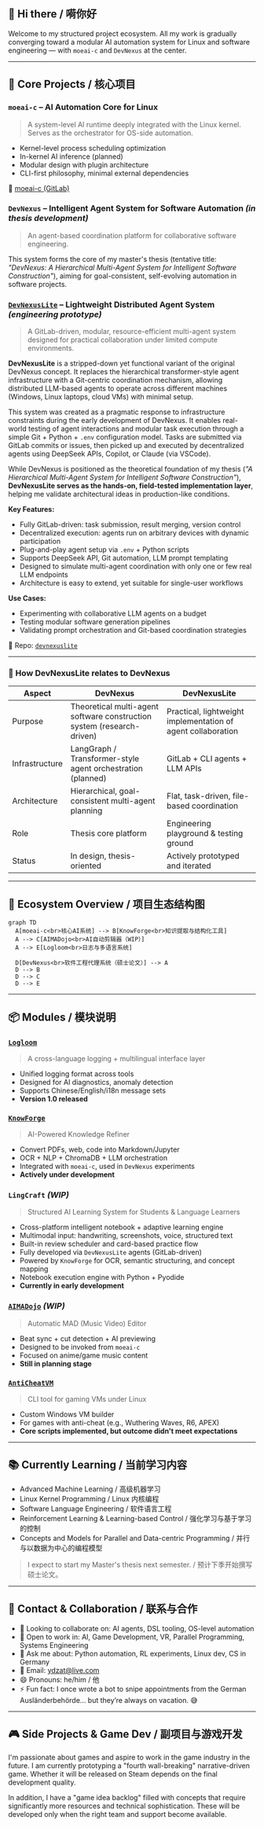 ## 👋 Hi there / 嗬你好

Welcome to my structured project ecosystem. All my work is gradually converging toward a modular AI automation system for Linux and software engineering — with `moeai-c` and `DevNexus` at the center.

---

## 🧐 Core Projects / 核心项目

### `moeai-c` – AI Automation Core for Linux

> A system-level AI runtime deeply integrated with the Linux kernel. Serves as the orchestrator for OS-side automation.

* Kernel-level process scheduling optimization
* In-kernel AI inference (planned)
* Modular design with plugin architecture
* CLI-first philosophy, minimal external dependencies

🔗 [moeai-c (GitLab)](https://gitlab.dongzeyang.top/ydzat/moeai-c)

### `DevNexus` – Intelligent Agent System for Software Automation *(in thesis development)*

> An agent-based coordination platform for collaborative software engineering.

This system forms the core of my master's thesis (tentative title: *"DevNexus: A Hierarchical Multi-Agent System for Intelligent Software Construction"*), aiming for goal-consistent, self-evolving automation in software projects.

### [`DevNexusLite`](https://gitlab.dongzeyang.top/ydzat/devnexuslite) – Lightweight Distributed Agent System *(engineering prototype)*

> A GitLab-driven, modular, resource-efficient multi-agent system designed for practical collaboration under limited compute environments.

**DevNexusLite** is a stripped-down yet functional variant of the original DevNexus concept. It replaces the hierarchical transformer-style agent infrastructure with a Git-centric coordination mechanism, allowing distributed LLM-based agents to operate across different machines (Windows, Linux laptops, cloud VMs) with minimal setup.

This system was created as a pragmatic response to infrastructure constraints during the early development of DevNexus. It enables real-world testing of agent interactions and modular task execution through a simple Git + Python + `.env` configuration model. Tasks are submitted via GitLab commits or issues, then picked up and executed by decentralized agents using DeepSeek APIs, Copilot, or Claude (via VSCode).

While DevNexus is positioned as the theoretical foundation of my thesis (*"A Hierarchical Multi-Agent System for Intelligent Software Construction"*), **DevNexusLite serves as the hands-on, field-tested implementation layer**, helping me validate architectural ideas in production-like conditions.

**Key Features:**

* Fully GitLab-driven: task submission, result merging, version control
* Decentralized execution: agents run on arbitrary devices with dynamic participation
* Plug-and-play agent setup via `.env` + Python scripts
* Supports DeepSeek API, Git automation, LLM prompt templating
* Designed to simulate multi-agent coordination with only one or few real LLM endpoints
* Architecture is easy to extend, yet suitable for single-user workflows

**Use Cases:**

* Experimenting with collaborative LLM agents on a budget
* Testing modular software generation pipelines
* Validating prompt orchestration and Git-based coordination strategies

📁 Repo: [`devnexuslite`](https://gitlab.dongzeyang.top/ydzat/devnexuslite)

---

### 🦩 How DevNexusLite relates to DevNexus

| Aspect         | DevNexus                                                               | DevNexusLite                                                 |
| -------------- | ---------------------------------------------------------------------- | ------------------------------------------------------------ |
| Purpose        | Theoretical multi-agent software construction system (research-driven) | Practical, lightweight implementation of agent collaboration |
| Infrastructure | LangGraph / Transformer-style agent orchestration (planned)            | GitLab + CLI agents + LLM APIs                               |
| Architecture   | Hierarchical, goal-consistent multi-agent planning                     | Flat, task-driven, file-based coordination                   |
| Role           | Thesis core platform                                                   | Engineering playground & testing ground                      |
| Status         | In design, thesis-oriented                                             | Actively prototyped and iterated                             |







---

## 🧹 Ecosystem Overview / 项目生态结构图

```mermaid
graph TD
  A[moeai-c<br>核心AI系统] --> B[KnowForge<br>知识提取与结构化工具]
  A --> C[AIMADojo<br>AI自动剪辑器（WIP）]
  A --> E[Logloom<br>日志与多语言系统]

  D[DevNexus<br>软件工程代理系统（硕士论文）] --> A
  D --> B
  D --> C
  D --> E
```

---

## 📦 Modules / 模块说明

### [`Logloom`](https://github.com/ydzat/Logloom)

> A cross-language logging + multilingual interface layer

* Unified logging format across tools
* Designed for AI diagnostics, anomaly detection
* Supports Chinese/English/i18n message sets
* **Version 1.0 released**

### [`KnowForge`](https://github.com/ydzat/knowforge)

> AI-Powered Knowledge Refiner

* Convert PDFs, web, code into Markdown/Jupyter
* OCR + NLP + ChromaDB + LLM orchestration
* Integrated with `moeai-c`, used in `DevNexus` experiments
* **Actively under development**

### `LingCraft` *(WIP)*

> Structured AI Learning System for Students & Language Learners

* Cross-platform intelligent notebook + adaptive learning engine
* Multimodal input: handwriting, screenshots, voice, structured text
* Built-in review scheduler and card-based practice flow
* Fully developed via `DevNexusLite` agents (GitLab-driven)
* Powered by `KnowForge` for OCR, semantic structuring, and concept mapping
* Notebook execution engine with Python + Pyodide
* **Currently in early development**

### [`AIMADojo`](https://github.com/ydzat/AIMADojo) *(WIP)*

> Automatic MAD (Music Video) Editor

* Beat sync + cut detection + AI previewing
* Designed to be invoked from `moeai-c`
* Focused on anime/game music content
* **Still in planning stage**

### [`AntiCheatVM`](https://github.com/ydzat/AntiCheatVM)

> CLI tool for gaming VMs under Linux

* Custom Windows VM builder
* For games with anti-cheat (e.g., Wuthering Waves, R6, APEX)
* **Core scripts implemented, but outcome didn't meet expectations**

---

## 📚 Currently Learning / 当前学习内容

* Advanced Machine Learning / 高级机器学习
* Linux Kernel Programming / Linux 内核编程
* Software Language Engineering / 软件语言工程
* Reinforcement Learning & Learning-based Control / 强化学习与基于学习的控制
* Concepts and Models for Parallel and Data-centric Programming / 并行与以数据为中心的编程模型

> I expect to start my Master's thesis next semester. / 预计下季开始撰写硕士论文。

---

## 🤝 Contact & Collaboration / 联系与合作

* 👯 Looking to collaborate on: AI agents, DSL tooling, OS-level automation
* 💼 Open to work in: AI, Game Development, VR, Parallel Programming, Systems Engineering
* 💬 Ask me about: Python automation, RL experiments, Linux dev, CS in Germany
* 📧 Email: [ydzat@live.com](mailto:ydzat@live.com)
* 😄 Pronouns: he/him / 他
* ⚡ Fun fact: I once wrote a bot to snipe appointments from the German Ausländerbehörde... but they’re always on vacation. 😅

---

## 🎮 Side Projects & Game Dev / 副项目与游戏开发

I'm passionate about games and aspire to work in the game industry in the future. I am currently prototyping a "fourth wall-breaking" narrative-driven game. Whether it will be released on Steam depends on the final development quality.

In addition, I have a "game idea backlog" filled with concepts that require significantly more resources and technical sophistication. These will be developed only when the right team and support become available.
